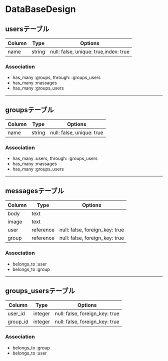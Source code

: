 # DataBaseDesign

## usersテーブル

|Column|Type|Options|
|------|----|-------|
| name | string | null: false, unique: true,index: true |

### Association
- has_many :groups, through: :groups_users
- has_many :massages
- has_many :groups_users

***

## groupsテーブル

|Column|Type|Options|
|------|----|-------|
| name | string | null: false, unique: true |

### Association
- has_many :users, through: :groups_users
- has_many :massages
- has_many :groups_users

***

## messagesテーブル

|Column|Type|Options|
|------|----|-------|
| body | text | |
| image | text | |
| user | reference | null: false, foreign_key: true |
| group | reference | null: false, foreign_key: true |

### Association
- belongs_to :user
- belongs_to :group

***

## groups_usersテーブル

|Column|Type|Options|
|------|----|-------|
|user_id | integer | null: false, foreign_key: true |
|group_id | integer | null: false, foreign_key: true |

### Association
- belongs_to :group
- belongs_to :user